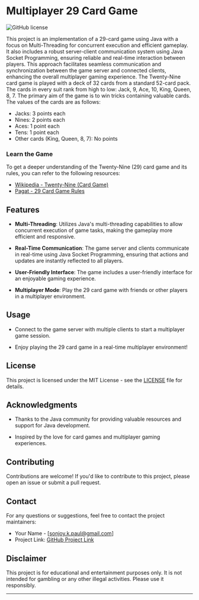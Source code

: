 # Multiplayer 29 Card Game

![GitHub license](https://img.shields.io/badge/license-MIT-blue.svg)

This project is an implementation of a 29-card game using Java with a focus on Multi-Threading for concurrent execution and efficient gameplay. It also includes a robust server-client communication system using Java Socket Programming, ensuring reliable and real-time interaction between players. This approach facilitates seamless communication and synchronization between the game server and connected clients, enhancing the overall multiplayer gaming experience.
The Twenty-Nine card game is played with a deck of 32 cards from a standard 52-card pack. The cards in every suit rank from high to low: Jack, 9, Ace, 10, King, Queen, 8, 7. The primary aim of the game is to win tricks containing valuable cards. The values of the cards are as follows:

- Jacks: 3 points each
- Nines: 2 points each
- Aces: 1 point each
- Tens: 1 point each
- Other cards (King, Queen, 8, 7): No points

### Learn the Game

To get a deeper understanding of the Twenty-Nine (29) card game and its rules, you can refer to the following resources:

- [Wikipedia - Twenty-Nine (Card Game)](http://en.wikipedia.org/wiki/Twenty-eight_%28card_game%29)
- [Pagat - 29 Card Game Rules](http://www.pagat.com/jass/29.html)

## Features

- **Multi-Threading**: Utilizes Java's multi-threading capabilities to allow concurrent execution of game tasks, making the gameplay more efficient and responsive.

- **Real-Time Communication**: The game server and clients communicate in real-time using Java Socket Programming, ensuring that actions and updates are instantly reflected to all players.

- **User-Friendly Interface**: The game includes a user-friendly interface for an enjoyable gaming experience.

- **Multiplayer Mode**: Play the 29 card game with friends or other players in a multiplayer environment.

## Usage

- Connect to the game server with multiple clients to start a multiplayer game session.

- Enjoy playing the 29 card game in a real-time multiplayer environment!

## License

This project is licensed under the MIT License - see the [LICENSE](LICENSE) file for details.

## Acknowledgments

- Thanks to the Java community for providing valuable resources and support for Java development.

- Inspired by the love for card games and multiplayer gaming experiences.

## Contributing

Contributions are welcome! If you'd like to contribute to this project, please open an issue or submit a pull request.

## Contact

For any questions or suggestions, feel free to contact the project maintainers:

- Your Name - [sonjoy.k.paul@gmail.com]
- Project Link: [GitHub Project Link](https://github.com/sonjoykp/29-card-game)

## Disclaimer

This project is for educational and entertainment purposes only. It is not intended for gambling or any other illegal activities. Please use it responsibly.

---
